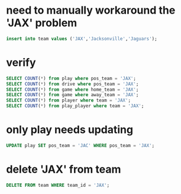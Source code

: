 # need to manually workaround the 'JAX' problem
```sql
insert into team values ('JAX','Jacksonville','Jaguars');
```

# verify
```sql
SELECT COUNT(*) from play where pos_team = 'JAX';
SELECT COUNT(*) from drive where pos_team = 'JAX';
SELECT COUNT(*) from game where home_team = 'JAX';
SELECT COUNT(*) from game where away_team = 'JAX';
SELECT COUNT(*) from player where team = 'JAX';
SELECT COUNT(*) from play_player where team = 'JAX';
```

# only play needs updating
```sql
UPDATE play SET pos_team = 'JAC' WHERE pos_team = 'JAX';
```

# delete 'JAX' from team
```sql
DELETE FROM team WHERE team_id = 'JAX';
```

